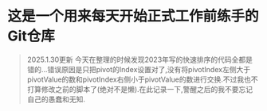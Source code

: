 # 这是一个用来每天开始正式工作前练手的Git仓库

> 2025.1.30更新
> 今天在整理的时候发现2023年写的快速排序的代码全都是错的...错误原因是只把pivot的Index设置对了,没有将pivotIndex左侧大于pivotValue的数和pivotIndex右侧小于pivotValue的数进行交换.不过我也不打算修改之前的脚本了(绝对不是懒).在此记录一下,警醒之后的我不要忘记自己的愚蠢和无知.